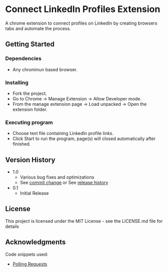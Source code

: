 # Connect LinkedIn Profiles Extension

A chrome extension to connect profiles on LinkedIn by creating browsers tabs and automate the process.

## Getting Started

### Dependencies

* Any chrominun based browser.

### Installing

* Fork the project.
* Go to Chrome -> Manage Extension -> Allow Developer mode.
* From the manage extension page -> Load unpacked -> Open the extension folder.

### Executing program

* Choose text file containing LinkedIn profile links.
* Click Start to run the program, page(s) will closed automatically after finished.


## Version History

* 1.0
  * Various bug fixes and optimizations
  * See [commit change]() or See [release history]()
* 0.1
  * Initial Release


## License

This project is licensed under the MIT License - see the LICENSE.md file for details


## Acknowledgments

Code snippets used:

* [Polling Requests](https://dev.to/siddharthssb11/polling-requests-to-an-api-in-javascript-1g2d)
